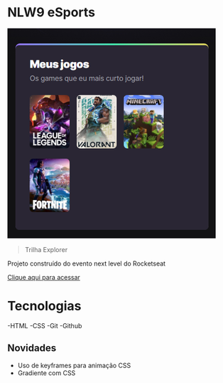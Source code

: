 # NLW9 eSports

<img src="/github/site NLW9.png" alt="site eSports"/>

 > Trilha Explorer

Projeto construído do evento next level do Rocketseat

[Clique aqui para acessar](https://raquelsc05.github.io/NLW9/)

# Tecnologias

-HTML
-CSS
-Git
-Github

## Novidades
- Uso de keyframes para animação CSS
- Gradiente com CSS



